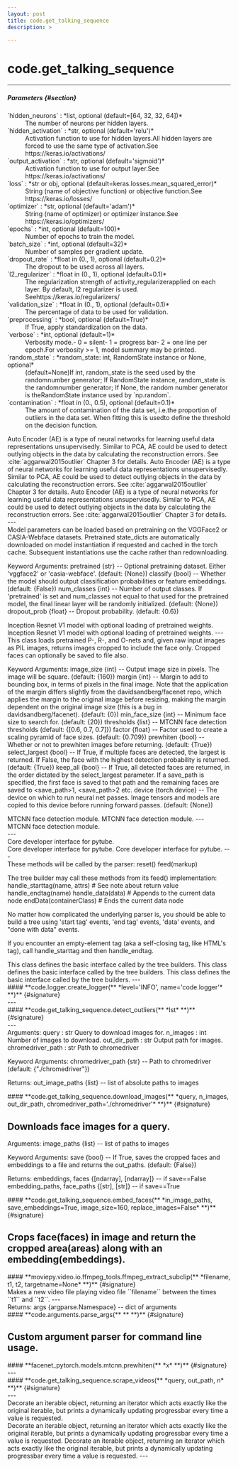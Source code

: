 ```yaml
---
layout: post
title: code.get_talking_sequence
description: >
  
---
```


# code.get_talking_sequence
---
##### Parameters {#section}

<dl>
<dt markdown='1'>`hidden_neurons` : *list, optional (default=[64, 32, 32, 64])*
</dt>
	<dd markdown='1'> The number of neurons per hidden layers. 
</dd>

<dt markdown='1'>`hidden_activation` : *str, optional (default='relu')*
</dt>
	<dd markdown='1'> Activation function to use for hidden layers.All hidden layers are forced to use the same type of activation.See https://keras.io/activations/ 
</dd>

<dt markdown='1'>`output_activation` : *str, optional (default='sigmoid')*
</dt>
	<dd markdown='1'> Activation function to use for output layer.See https://keras.io/activations/ 
</dd>

<dt markdown='1'>`loss` : *str or obj, optional (default=keras.losses.mean_squared_error)*
</dt>
	<dd markdown='1'> String (name of objective function) or objective function.See https://keras.io/losses/ 
</dd>

<dt markdown='1'>`optimizer` : *str, optional (default='adam')*
</dt>
	<dd markdown='1'> String (name of optimizer) or optimizer instance.See https://keras.io/optimizers/ 
</dd>

<dt markdown='1'>`epochs` : *int, optional (default=100)*
</dt>
	<dd markdown='1'> Number of epochs to train the model. 
</dd>

<dt markdown='1'>`batch_size` : *int, optional (default=32)*
</dt>
	<dd markdown='1'> Number of samples per gradient update. 
</dd>

<dt markdown='1'>`dropout_rate` : *float in (0., 1), optional (default=0.2)*
</dt>
	<dd markdown='1'> The dropout to be used across all layers. 
</dd>

<dt markdown='1'>`l2_regularizer` : *float in (0., 1), optional (default=0.1)*
</dt>
	<dd markdown='1'> The regularization strength of activity_regularizerapplied on each layer. By default, l2 regularizer is used. Seehttps://keras.io/regularizers/ 
</dd>

<dt markdown='1'>`validation_size` : *float in (0., 1), optional (default=0.1)*
</dt>
	<dd markdown='1'> The percentage of data to be used for validation. 
</dd>

<dt markdown='1'>`preprocessing` : *bool, optional (default=True)*
</dt>
	<dd markdown='1'> If True, apply standardization on the data. 
</dd>

<dt markdown='1'>`verbose` : *int, optional (default=1)*
</dt>
	<dd markdown='1'> Verbosity mode.- 0 = silent- 1 = progress bar- 2 = one line per epoch.For verbosity >= 1, model summary may be printed. 
</dd>

<dt markdown='1'>`random_state` : *random_state: int, RandomState instance or None, optional*
</dt>
	<dd markdown='1'> (default=None)If int, random_state is the seed used by the randomnumber generator; If RandomState instance, random_state is the randomnumber generator; If None, the random number generator is theRandomState instance used by `np.random`. 
</dd>

<dt markdown='1'>`contamination` : *float in (0., 0.5), optional (default=0.1)*
</dt>
	<dd markdown='1'> The amount of contamination of the data set, i.e.the proportion of outliers in the data set. When fitting this is usedto define the threshold on the decision function. 
</dd>

</dl>

<div class='desc' markdown="1">
Auto Encoder (AE) is a type of neural networks for learning useful data
representations unsupervisedly. Similar to PCA, AE could be used to
detect outlying objects in the data by calculating the reconstruction
errors. See :cite:`aggarwal2015outlier` Chapter 3 for details.
Auto Encoder (AE) is a type of neural networks for learning useful data
representations unsupervisedly. Similar to PCA, AE could be used to
detect outlying objects in the data by calculating the reconstruction
errors. See :cite:`aggarwal2015outlier` Chapter 3 for details.
Auto Encoder (AE) is a type of neural networks for learning useful data
representations unsupervisedly. Similar to PCA, AE could be used to
detect outlying objects in the data by calculating the reconstruction
errors. See :cite:`aggarwal2015outlier` Chapter 3 for details.
---
</div>Model parameters can be loaded based on pretraining on the VGGFace2 or CASIA-Webface
datasets. Pretrained state_dicts are automatically downloaded on model instantiation if
requested and cached in the torch cache. Subsequent instantiations use the cache rather than
redownloading.

Keyword Arguments:
    pretrained {str} -- Optional pretraining dataset. Either 'vggface2' or 'casia-webface'.
        (default: {None})
    classify {bool} -- Whether the model should output classification probabilities or feature
        embeddings. (default: {False})
    num_classes {int} -- Number of output classes. If 'pretrained' is set and num_classes not
        equal to that used for the pretrained model, the final linear layer will be randomly
        initialized. (default: {None})
    dropout_prob {float} -- Dropout probability. (default: {0.6})
<div class='desc' markdown="1">
Inception Resnet V1 model with optional loading of pretrained weights.
Inception Resnet V1 model with optional loading of pretrained weights.
---
</div>This class loads pretrained P-, R-, and O-nets and, given raw input images as PIL images,
returns images cropped to include the face only. Cropped faces can optionally be saved to file
also.

Keyword Arguments:
    image_size {int} -- Output image size in pixels. The image will be square. (default: {160})
    margin {int} -- Margin to add to bounding box, in terms of pixels in the final image. 
        Note that the application of the margin differs slightly from the davidsandberg/facenet
        repo, which applies the margin to the original image before resizing, making the margin
        dependent on the original image size (this is a bug in davidsandberg/facenet).
        (default: {0})
    min_face_size {int} -- Minimum face size to search for. (default: {20})
    thresholds {list} -- MTCNN face detection thresholds (default: {[0.6, 0.7, 0.7]})
    factor {float} -- Factor used to create a scaling pyramid of face sizes. (default: {0.709})
    prewhiten {bool} -- Whether or not to prewhiten images before returning. (default: {True})
    select_largest {bool} -- If True, if multiple faces are detected, the largest is returned.
        If False, the face with the highest detection probability is returned. (default: {True})
    keep_all {bool} -- If True, all detected faces are returned, in the order dictated by the
        select_largest parameter. If a save_path is specified, the first face is saved to that
        path and the remaining faces are saved to <save_path>1, <save_path>2 etc.
    device {torch.device} -- The device on which to run neural net passes. Image tensors and
        models are copied to this device before running forward passes. (default: {None})
<div class='desc' markdown="1">
MTCNN face detection module.
MTCNN face detection module.
---
</div>MTCNN face detection module.
<div class='desc' markdown="1">
---
</div>Core developer interface for pytube.
<div class='desc' markdown="1">
Core developer interface for pytube.
Core developer interface for pytube.
---
</div>These methods will be called by the parser:
  reset()
  feed(markup)

The tree builder may call these methods from its feed() implementation:
  handle_starttag(name, attrs) # See note about return value
  handle_endtag(name)
  handle_data(data) # Appends to the current data node
  endData(containerClass) # Ends the current data node

No matter how complicated the underlying parser is, you should be
able to build a tree using 'start tag' events, 'end tag' events,
'data' events, and "done with data" events.

If you encounter an empty-element tag (aka a self-closing tag,
like HTML's <br> tag), call handle_starttag and then
handle_endtag.
<div class='desc' markdown="1">
This class defines the basic interface called by the tree builders.
This class defines the basic interface called by the tree builders.
This class defines the basic interface called by the tree builders.
---
</div>#### **code.logger.create_logger(** *level='INFO', name='code.logger'*  **)** {#signature}

<div class='desc' markdown="1">
---
</div>#### **code.get_talking_sequence.detect_outliers(** *lst*  **)** {#signature}

<div class='desc' markdown="1">
---
</div>Arguments:
    query : str
        Query to download images for.
    n_images : int
        Number of images to download.
    out_dir_path : str
        Output path for images.
    chromedriver_path : str
        Path to chromedriver

Keyword Arguments:
    chromedriver_path {str} -- Path to chromedriver (default: {"./chromedriver"})

Returns:
    out_image_paths {list} -- list of absolute paths to images
<div class='desc' markdown="1">
#### **code.get_talking_sequence.download_images(** *query, n_images, out_dir_path, chromedriver_path='./chromedriver'*  **)** {#signature}

Downloads face images for a query.
---
</div>Arguments:
    image_paths {list} -- list of paths to images

Keyword Arguments:
    save {bool} -- If True, saves the cropped faces and embeddings to a file and returns the out_paths. (default: {False})

Returns:
   embeddings, faces {[ndarray], [ndarray]} -- if save==False
   embedding_paths, face_paths {[str], [str]} -- if save==True
<div class='desc' markdown="1">
#### **code.get_talking_sequence.embed_faces(** *in_image_paths, save_embeddings=True, image_size=160, replace_images=False*  **)** {#signature}

Crops face(faces) in image and return the cropped area(areas) along with an embedding(embeddings).
---
</div>#### **moviepy.video.io.ffmpeg_tools.ffmpeg_extract_subclip(** *filename, t1, t2, targetname=None*  **)** {#signature}

<div class='desc' markdown="1">
Makes a new video file playing video file ``filename`` between
the times ``t1`` and ``t2``. 
---
</div>Returns:
    args {argparse.Namespace} -- dict of arguments
<div class='desc' markdown="1">
#### **code.arguments.parse_args(** **  **)** {#signature}

Custom argument parser for command line usage.
---
</div>#### **facenet_pytorch.models.mtcnn.prewhiten(** *x*  **)** {#signature}

<div class='desc' markdown="1">
---
</div>#### **code.get_talking_sequence.scrape_videos(** *query, out_path, n*  **)** {#signature}

<div class='desc' markdown="1">
---
</div>Decorate an iterable object, returning an iterator which acts exactly
like the original iterable, but prints a dynamically updating
progressbar every time a value is requested.
<div class='desc' markdown="1">
Decorate an iterable object, returning an iterator which acts exactly
like the original iterable, but prints a dynamically updating
progressbar every time a value is requested.
Decorate an iterable object, returning an iterator which acts exactly
like the original iterable, but prints a dynamically updating
progressbar every time a value is requested.
---
</div>